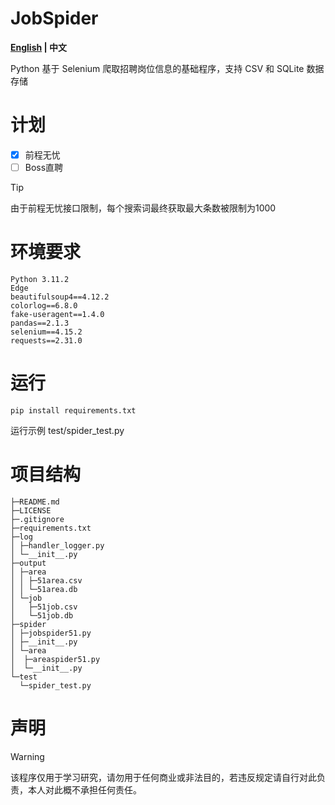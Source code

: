 # JobSpider
 **[English](https://github.com/isixe/JobSpider/blob/main/README.md) | 中文**

Python 基于 Selenium 爬取招聘岗位信息的基础程序，支持 CSV 和 SQLite 数据存储

# 计划
- [x] 前程无忧
- [ ] Boss直聘

> [!TIP]
> 由于前程无忧接口限制，每个搜索词最终获取最大条数被限制为1000

# 环境要求

```
Python 3.11.2
Edge
beautifulsoup4==4.12.2
colorlog==6.8.0
fake-useragent==1.4.0
pandas==2.1.3
selenium==4.15.2
requests==2.31.0
```

# 运行

```
pip install requirements.txt
```

运行示例 test/spider_test.py

# 项目结构

```
├─README.md 
├─LICENSE 
├─.gitignore 
├─requirements.txt 
├─log 
│ ├─handler_logger.py 
│ └─__init__.py 
├─output 
│ ├─area 
│ │ ├─51area.csv 
│ │ └─51area.db  
│ └─job 
│   ├─51job.csv 
│   └─51job.db   
├─spider 
│ ├─jobspider51.py 
│ ├─__init__.py 
│ └─area 
│  ├─areaspider51.py
│  └─__init__.py 
└─test 
  └─spider_test.py 
```

# 声明
> [!WARNING]
> 该程序仅用于学习研究，请勿用于任何商业或非法目的，若违反规定请自行对此负责，本人对此概不承担任何责任。

